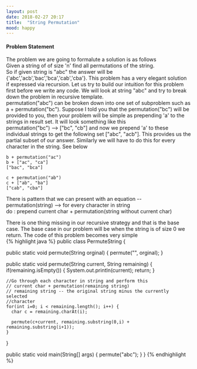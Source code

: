 ```yaml
---
layout: post
date: 2018-02-27 20:17
title:  "String Permutation"
mood: happy
---
```


#### Problem Statement
The problem we are going to formalute a solution is as follows  
Given a string of of size 'n' find all permutations of the string.  
So if given string is "abc" the answer will be {'abc','acb','bac','bca','cab','cba'}. This problem has a very elegant solution if expressed via recursion. Let us try to build our intuition for this problem first before we write any code. We will look at string "abc" and try to break down the problem in recursive template.  
permutation("abc") can be broken down into one set of subproblem  such as 
a + permutation("bc"). Suppose I told you that the permutation("bc") will be provided to you, then your problem will be simple as prepending 'a' to the strings in result set. It will look something like this  
permutation("bc") --> ["bc", "cb"] and now we prepend 'a' to these individual strings to get the following set ["abc", "acb"]. This provides us the partial subset of our answer. Similarly we will have to do this for every character in the string. See below
```
b + permutation("ac")
b + ["ac", "ca"]
["bac", "bca"]
```

```
c + permutation("ab")
c + ["ab", "ba"]
["cab", "cba"]
```
There is pattern that we can present with an equation --  
permutation(string) --> for every character in string  
                           do :
                               prepend current char + permutation(string without current char)  
                         
                         
There is one thing missing in our recursive strategy and that is the base case. The base case in our problem will be when the string is of size 0 we return. The code of this problem becomes very simple  
{% highlight java  %}
public class PermuteString {

  public static void permute(String orginal) {
    permute("", orginal);
  }
  
  public static void permute(String current, String remaining) {
    if(remaining.isEmpty()) {
      System.out.println(current);
      return;
    }
    
    //Go through each character in string and perform this  
    // current char + permutation(remaining string)  
    // remaining string -- the original string minus the currently selected  
    //character
    for(int i=0; i < remaining.length(); i++) {
      char c = remaining.charAt(i);
        
      permute(c+current, remaining.substring(0,i) + remaining.substring(i+1));
    }
  }

  public static void main(String[] args) {
    permute("abc");
  }
}
{% endhighlight %} 
